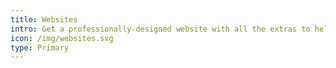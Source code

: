```yaml
---
title: Websites
intro: Get a professionally-designed website with all the extras to help it grow
icon: /img/websites.svg
type: Primary
---
```

